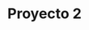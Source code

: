 ---
slug: Proyecto 2
title: Proyecto 2
company: CUMTUAL
img: galeria1.jpg
description: Segundo Proyecto
---